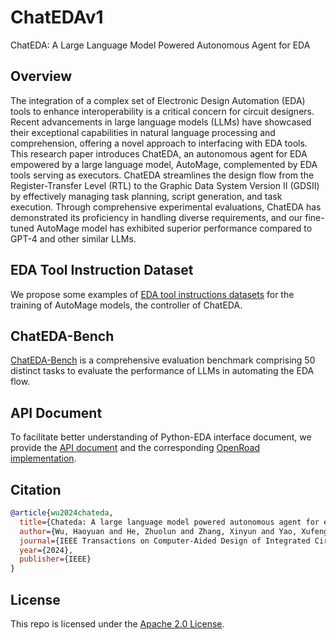 # ChatEDAv1
ChatEDA: A Large Language Model Powered Autonomous Agent for EDA

## Overview
The integration of a complex set of Electronic Design Automation (EDA) tools to enhance interoperability is a critical concern for circuit designers.
Recent advancements in large language models (LLMs) have showcased their exceptional capabilities in natural language processing and comprehension, offering a novel approach to interfacing with EDA tools. 
This research paper introduces ChatEDA, an autonomous agent for EDA empowered by a large language model, AutoMage, complemented by EDA tools serving as executors.
ChatEDA streamlines the design flow from the Register-Transfer Level (RTL) to the Graphic Data System Version II (GDSII) by effectively managing task planning, script generation, and task execution.
Through comprehensive experimental evaluations, ChatEDA has demonstrated its proficiency in handling diverse requirements, and our fine-tuned AutoMage model has exhibited superior performance compared to GPT-4 and other similar LLMs.

## EDA Tool Instruction Dataset
We propose some examples of [EDA tool instructions datasets](https://github.com/wuhy68/ChatEDAv1/blob/master/data/train/ChatEDA-train-example.json) for the training of AutoMage models, the controller of ChatEDA.

## ChatEDA-Bench
[ChatEDA-Bench](https://github.com/wuhy68/ChatEDAv1/blob/master/data/test/ChatEDA-Bench.txt) is a comprehensive evaluation benchmark comprising 50 distinct tasks to evaluate the performance of LLMs in automating the EDA flow.

## API Document
To facilitate better understanding of Python-EDA interface document, we provide the [API document](https://github.com/wuhy68/ChatEDAv1/blob/master/api_doc/openroad_api.py) and the corresponding [OpenRoad implementation](https://github.com/wuhy68/ChatEDAv1/blob/master/api_doc/openroad_api_impl.py).

## Citation
```bibtex
@article{wu2024chateda,
  title={Chateda: A large language model powered autonomous agent for eda},
  author={Wu, Haoyuan and He, Zhuolun and Zhang, Xinyun and Yao, Xufeng and Zheng, Su and Zheng, Haisheng and Yu, Bei},
  journal={IEEE Transactions on Computer-Aided Design of Integrated Circuits and Systems},
  year={2024},
  publisher={IEEE}
}
```

## License
This repo is licensed under the [Apache 2.0 License](https://github.com/wuhy68/ChatEDAv1/blob/master/LICENSE). 
